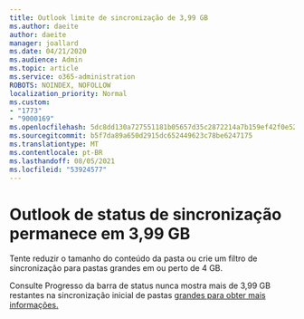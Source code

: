 ```yaml
---
title: Outlook limite de sincronização de 3,99 GB
ms.author: daeite
author: daeite
manager: joallard
ms.date: 04/21/2020
ms.audience: Admin
ms.topic: article
ms.service: o365-administration
ROBOTS: NOINDEX, NOFOLLOW
localization_priority: Normal
ms.custom:
- "1773"
- "9000169"
ms.openlocfilehash: 5dc8dd130a727551181b05657d35c2872214a7b159ef42f0e52d8464fc38967b
ms.sourcegitcommit: b5f7da89a650d2915dc652449623c78be6247175
ms.translationtype: MT
ms.contentlocale: pt-BR
ms.lasthandoff: 08/05/2021
ms.locfileid: "53924577"
---
```

# <a name="outlook-sync-status-bar-remains-at-399-gb"></a>Outlook de status de sincronização permanece em 3,99 GB

Tente reduzir o tamanho do conteúdo da pasta ou crie um filtro de sincronização para pastas grandes em ou perto de 4 GB.

Consulte Progresso da barra de status nunca mostra mais de 3,99 GB restantes na sincronização inicial de pastas [grandes para obter mais informações.](https://support.microsoft.com/help/2738323/status-bar-progress-never-shows-more-than-3-99-gb-remaining-on-initial)